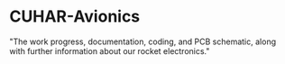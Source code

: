 # CUHAR-Avionics
"The work progress, documentation, coding, and PCB schematic, along with further information about our rocket electronics."
